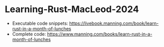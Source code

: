 # Learning-Rust-MacLeod-2024

- Executable code snippets: https://livebook.manning.com/book/learn-rust-in-a-month-of-lunches
- Complete code: https://www.manning.com/books/learn-rust-in-a-month-of-lunches
